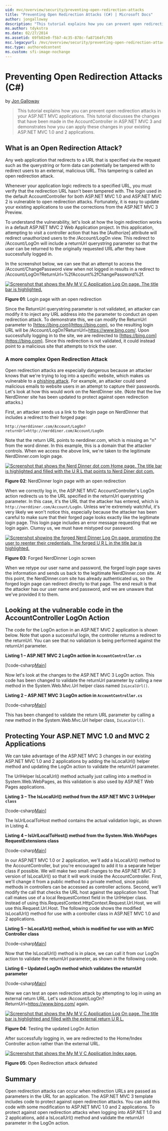```yaml
---
uid: mvc/overview/security/preventing-open-redirection-attacks
title: "Preventing Open Redirection Attacks (C#) | Microsoft Docs"
author: jongalloway
description: "This tutorial explains how you can prevent open redirection attacks in your ASP.NET MVC applications. This tutorial discusses the changes that have been made..."
ms.author: tdykstra
ms.date: 02/27/2014
ms.assetid: 69fb02e0-f5b7-4c35-878c-fa87164fc785
msc.legacyurl: /mvc/overview/security/preventing-open-redirection-attacks
msc.type: authoredcontent
ms.custom: sfi-image-nochange
---
```

# Preventing Open Redirection Attacks (C#)

by [Jon Galloway](https://github.com/jongalloway)

> This tutorial explains how you can prevent open redirection attacks in your ASP.NET MVC applications. This tutorial discusses the changes that have been made in the AccountController in ASP.NET MVC 3 and demonstrates how you can apply these changes in your existing ASP.NET MVC 1.0 and 2 applications.

## What is an Open Redirection Attack?

Any web application that redirects to a URL that is specified via the request such as the querystring or form data can potentially be tampered with to redirect users to an external, malicious URL. This tampering is called an open redirection attack.

Whenever your application logic redirects to a specified URL, you must verify that the redirection URL hasn't been tampered with. The login used in the default AccountController for both ASP.NET MVC 1.0 and ASP.NET MVC 2 is vulnerable to open redirection attacks. Fortunately, it is easy to update your existing applications to use the corrections from the ASP.NET MVC 3 Preview.

To understand the vulnerability, let's look at how the login redirection works in a default ASP.NET MVC 2 Web Application project. In this application, attempting to visit a controller action that has the [Authorize] attribute will redirect unauthorized users to the /Account/LogOn view. This redirect to /Account/LogOn will include a returnUrl querystring parameter so that the user can be returned to the originally requested URL after they have successfully logged in.

In the screenshot below, we can see that an attempt to access the /Account/ChangePassword view when not logged in results in a redirect to /Account/LogOn?ReturnUrl=%2fAccount%2fChangePassword%2f.

[![Screenshot that shows the My M V C Application Log On page. The title bar is highlighted.](preventing-open-redirection-attacks/_static/image2.png)](preventing-open-redirection-attacks/_static/image1.png)

**Figure 01**: Login page with an open redirection

Since the ReturnUrl querystring parameter is not validated, an attacker can modify it to inject any URL address into the parameter to conduct an open redirection attack. To demonstrate this, we can modify the ReturnUrl parameter to [https://bing.com](https://bing.com), so the resulting login URL will be /Account/LogOn?ReturnUrl=<https://www.bing.com/>. Upon successfully logging in to the site, we are redirected to [https://bing.com](https://bing.com). Since this redirection is not validated, it could instead point to a malicious site that attempts to trick the user.

### A more complex Open Redirection Attack

Open redirection attacks are especially dangerous because an attacker knows that we're trying to log into a specific website, which makes us vulnerable to a [phishing attack](/microsoft-365/security/intelligence/phishing). For example, an attacker could send malicious emails to website users in an attempt to capture their passwords. Let's look at how this would work on the NerdDinner site. (Note that the live NerdDinner site has been updated to protect against open redirection attacks.)

First, an attacker sends us a link to the login page on NerdDinner that includes a redirect to their forged page:

`http://nerddinner.com/Account/LogOn?returnUrl=http://nerddiner.com/Account/LogOn`

Note that the return URL points to nerddiner.com, which is missing an "n" from the word dinner. In this example, this is a domain that the attacker controls. When we access the above link, we're taken to the legitimate NerdDinner.com login page.

[![Screenshot that shows the Nerd Dinner dot com Home page. The title bar is highlighted and filled with the U R L that points to Nerd Diner dot com.](preventing-open-redirection-attacks/_static/image4.png)](preventing-open-redirection-attacks/_static/image3.png)

**Figure 02**: NerdDinner login page with an open redirection

When we correctly log in, the ASP.NET MVC AccountController's LogOn action redirects us to the URL specified in the returnUrl querystring parameter. In this case, it's the URL that the attacker has entered, which is `http://nerddiner.com/Account/LogOn`. Unless we're extremely watchful, it's very likely we won't notice this, especially because the attacker has been careful to make sure that their forged page looks exactly like the legitimate login page. This login page includes an error message requesting that we login again. Clumsy us, we must have mistyped our password.

[![Screenshot showing the forged Nerd Dinner Log On page, prompting the user to reenter their credentials. The forged U R L in the title bar is highlighted.](preventing-open-redirection-attacks/_static/image6.png)](preventing-open-redirection-attacks/_static/image5.png)

**Figure 03**: Forged NerdDinner Login screen

When we retype our user name and password, the forged login page saves the information and sends us back to the legitimate NerdDinner.com site. At this point, the NerdDinner.com site has already authenticated us, so the forged login page can redirect directly to that page. The end result is that the attacker has our user name and password, and we are unaware that we've provided it to them.

## Looking at the vulnerable code in the AccountController LogOn Action

The code for the LogOn action in an ASP.NET MVC 2 application is shown below. Note that upon a successful login, the controller returns a redirect to the returnUrl. You can see that no validation is being performed against the returnUrl parameter.

**Listing 1 – ASP.NET MVC 2 LogOn action in `AccountController.cs`**

[!code-csharp[Main](preventing-open-redirection-attacks/samples/sample1.cs)]

Now let's look at the changes to the ASP.NET MVC 3 LogOn action. This code has been changed to validate the returnUrl parameter by calling a new method in the System.Web.Mvc.Url helper class named `IsLocalUrl()`.

**Listing 2 – ASP.NET MVC 3 LogOn action in `AccountController.cs`**

[!code-csharp[Main](preventing-open-redirection-attacks/samples/sample2.cs)]

This has been changed to validate the return URL parameter by calling a new method in the System.Web.Mvc.Url helper class, `IsLocalUrl()`.

## Protecting Your ASP.NET MVC 1.0 and MVC 2 Applications

We can take advantage of the ASP.NET MVC 3 changes in our existing ASP.NET MVC 1.0 and 2 applications by adding the IsLocalUrl() helper method and updating the LogOn action to validate the returnUrl parameter.

The UrlHelper IsLocalUrl() method actually just calling into a method in System.Web.WebPages, as this validation is also used by ASP.NET Web Pages applications.

**Listing 3 – The IsLocalUrl() method from the ASP.NET MVC 3 UrlHelper `class`**

[!code-csharp[Main](preventing-open-redirection-attacks/samples/sample3.cs)]

The IsUrlLocalToHost method contains the actual validation logic, as shown in Listing 4.

**Listing 4 – IsUrlLocalToHost() method from the System.Web.WebPages RequestExtensions class**

[!code-csharp[Main](preventing-open-redirection-attacks/samples/sample4.cs)]

In our ASP.NET MVC 1.0 or 2 application, we'll add a IsLocalUrl() method to the AccountController, but you're encouraged to add it to a separate helper class if possible. We will make two small changes to the ASP.NET MVC 3 version of IsLocalUrl() so that it will work inside the AccountController. First, we'll change it from a public method to a private method, since public methods in controllers can be accessed as controller actions. Second, we'll modify the call that checks the URL host against the application host. That call makes use of a local RequestContext field in the UrlHelper class. Instead of using this.RequestContext.HttpContext.Request.Url.Host, we will use this.Request.Url.Host. The following code shows the modified IsLocalUrl() method for use with a controller class in ASP.NET MVC 1.0 and 2 applications.

**Listing 5 – IsLocalUrl() method, which is modified for use with an MVC Controller class**

[!code-csharp[Main](preventing-open-redirection-attacks/samples/sample5.cs)]

Now that the IsLocalUrl() method is in place, we can call it from our LogOn action to validate the returnUrl parameter, as shown in the following code.

**Listing 6 – Updated LogOn method which validates the returnUrl parameter**

[!code-csharp[Main](preventing-open-redirection-attacks/samples/sample6.cs)]

Now we can test an open redirection attack by attempting to log in using an external return URL. Let's use /Account/LogOn?ReturnUrl=<https://www.bing.com/> again.

[![Screenshot that shows the My M V C Application Log On page. The title bar is highlighted and filled with the external return U R L.](preventing-open-redirection-attacks/_static/image8.png)](preventing-open-redirection-attacks/_static/image7.png)

**Figure 04**: Testing the updated LogOn Action

After successfully logging in, we are redirected to the Home/Index Controller action rather than the external URL.

[![Screenshot that shows the My M V C Application Index page.](preventing-open-redirection-attacks/_static/image10.png)](preventing-open-redirection-attacks/_static/image9.png)

**Figure 05**: Open Redirection attack defeated

## Summary

Open redirection attacks can occur when redirection URLs are passed as parameters in the URL for an application. The ASP.NET MVC 3 template includes code to protect against open redirection attacks. You can add this code with some modification to ASP.NET MVC 1.0 and 2 applications. To protect against open redirection attacks when logging into ASP.NET 1.0 and 2 applications, add a IsLocalUrl() method and validate the returnUrl parameter in the LogOn action.

